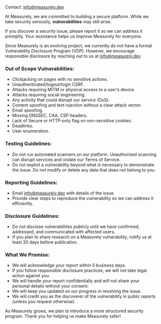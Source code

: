 Contact: info@measurely.dev

At Measurely, we are committed to building a secure platform. While we take security seriously, **vulnerabilities** may still arise.

If you discover a security issue, please report it so we can address it promptly. Your assistance helps us improve Measurely for everyone.

Since Measurely is an evolving project, we currently do not have a formal Vulnerability Disclosure Program (VDP). However, we encourage responsible disclosure by reaching out to us at info@measurely.dev

### Out of Scope Vulnerabilities:

- Clickjacking on pages with no sensitive actions.
- Unauthenticated/logout/login CSRF.
- Attacks requiring MITM or physical access to a user’s device.
- Attacks requiring social engineering.
- Any activity that could disrupt our service (DoS).
- Content spoofing and text injection without a clear attack vector.
- Email spoofing.
- Missing DNSSEC, CAA, CSP headers.
- Lack of Secure or HTTP-only flag on non-sensitive cookies.
- Deadlinks.
- User enumeration.

### Testing Guidelines:

- Do not run automated scanners on our platform. Unauthorized scanning can disrupt services and violate our Terms of Service.
- Do not exploit a vulnerability beyond what is necessary to demonstrate the issue. Do not modify or delete any data that does not belong to you.

### Reporting Guidelines:

- Email info@measurely.dev with details of the issue.
- Provide clear steps to reproduce the vulnerability so we can address it efficiently.

### Disclosure Guidelines:

- Do not disclose vulnerabilities publicly until we have confirmed, addressed, and communicated with affected users.
- If you plan to share research on a Measurely vulnerability, notify us at least 30 days before publication.

### What We Promise:

- We will acknowledge your report within 5 business days.
- If you follow responsible disclosure practices, we will not take legal action against you.
- We will handle your report confidentially and will not share your personal details without your consent.
- We will keep you updated on our progress in resolving the issue.
- We will credit you as the discoverer of the vulnerability in public reports (unless you request otherwise).

As Measurely grows, we plan to introduce a more structured security program. Thank you for helping us make Measurely safer!
